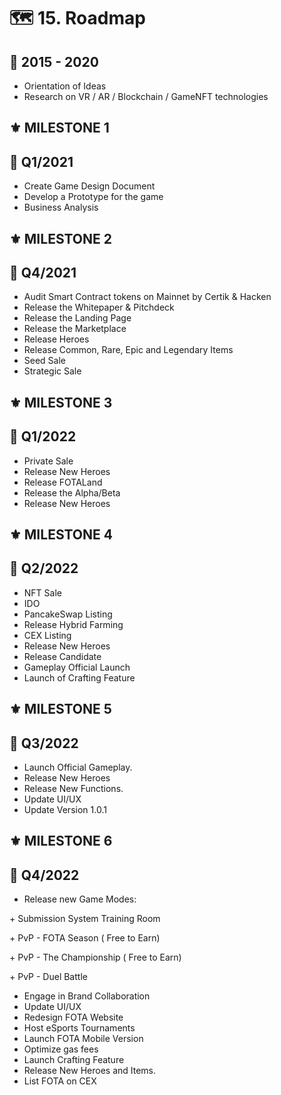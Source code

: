 # 🗺 15. Roadmap

## 💎 2015 - 2020

* Orientation of Ideas
* Research on VR / AR / Blockchain / GameNFT technologies

## ⚜️ MILESTONE 1

## 💎 Q1/2021

* Create Game Design Document
* Develop a Prototype for the game
* Business Analysis

## ⚜️ MILESTONE 2

## 💎 Q4/2021

* Audit Smart Contract tokens on Mainnet by Certik & Hacken
* Release the Whitepaper & Pitchdeck
* Release the Landing Page
* Release the Marketplace
* Release Heroes
* Release Common, Rare, Epic and Legendary Items
* Seed Sale
* Strategic Sale

## ⚜️ MILESTONE 3

## 💎 Q1/2022

* Private Sale
* Release New Heroes
* Release FOTALand
* Release the Alpha/Beta
* Release New Heroes

## ⚜️ MILESTONE 4

## 💎 Q2/2022

* NFT Sale
* IDO
* PancakeSwap Listing
* Release Hybrid Farming
* CEX Listing
* Release New Heroes
* Release Candidate
* Gameplay Official Launch
* Launch of Crafting Feature

## ⚜️ **MILESTONE 5**

## 💎 Q3/2022

* Launch Official Gameplay.
* Release New Heroes
* Release New Functions.
* Update UI/UX
* Update Version 1.0.1

## ⚜️ **MILESTONE 6**

## 💎 **Q4/2022**

* Release new Game Modes:

&#x20;     \+ Submission System Training Room

&#x20;     \+ PvP - FOTA Season ( Free to Earn)&#x20;

&#x20;     \+ PvP - The Championship ( Free to Earn)

&#x20;     \+ PvP - Duel Battle

* Engage in Brand Collaboration
* Update UI/UX
* Redesign FOTA Website
* Host eSports Tournaments
* Launch FOTA Mobile Version
* Optimize gas fees
* Launch Crafting Feature
* Release New Heroes and Items.
* List FOTA on CEX
